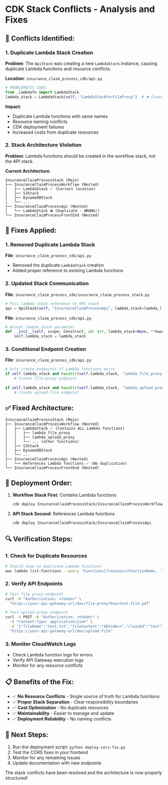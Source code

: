 # CDK Stack Conflicts - Analysis and Fixes

## 🚨 **Conflicts Identified:**

### **1. Duplicate Lambda Stack Creation**
**Problem**: The `ApiStack` was creating a new `LambdaStack` instance, causing duplicate Lambda functions and resource conflicts.

**Location**: `insurance_claim_process_cdk/api.py`
```python
# PROBLEMATIC CODE:
from .lambdafn import LambdaStack
lambda_stack = LambdaStack(self, "LambdaStackForFileProxy")  # ❌ Creates duplicate!
```

**Impact**: 
- Duplicate Lambda functions with same names
- Resource naming conflicts
- CDK deployment failures
- Increased costs from duplicate resources

### **2. Stack Architecture Violation**
**Problem**: Lambda functions should be created in the workflow stack, not the API stack.

**Current Architecture**:
```
InsuranceClaimProcessStack (Main)
├── InsuranceClaimProcessWorkflow (Nested)
│   ├── LambdaStack ✅ (Correct location)
│   ├── S3Stack
│   ├── DynamoDBStack
│   └── ...
├── InsuranceClaimProcessApi (Nested)
│   └── LambdaStack ❌ (Duplicate - WRONG!)
└── InsuranceClaimProcessFrontEnd (Nested)
```

## 🔧 **Fixes Applied:**

### **1. Removed Duplicate Lambda Stack**
**File**: `insurance_claim_process_cdk/api.py`
- Removed the duplicate `LambdaStack` creation
- Added proper reference to existing Lambda functions

### **2. Updated Stack Communication**
**File**: `insurance_claim_process_cdk/insurance_claim_process_stack.py`
```python
# Pass lambda stack reference to API stack
api = ApiStack(self, "InsuranceClaimProcessApi", lambda_stack=lambda_)
```

**File**: `insurance_claim_process_cdk/api.py`
```python
# Accept lambda_stack parameter
def __init__(self, scope: Construct, id: str, lambda_stack=None, **kwargs):
    self.lambda_stack = lambda_stack
```

### **3. Conditional Endpoint Creation**
**File**: `insurance_claim_process_cdk/api.py`
```python
# Only create endpoints if Lambda functions exist
if self.lambda_stack and hasattr(self.lambda_stack, 'lambda_file_proxy'):
    # Create file-proxy endpoint
    
if self.lambda_stack and hasattr(self.lambda_stack, 'lambda_upload_proxy'):
    # Create upload-file endpoint
```

## ✅ **Fixed Architecture:**

```
InsuranceClaimProcessStack (Main)
├── InsuranceClaimProcessWorkflow (Nested)
│   ├── LambdaStack ✅ (Contains ALL Lambda functions)
│   │   ├── lambda_file_proxy
│   │   ├── lambda_upload_proxy
│   │   └── ... (other functions)
│   ├── S3Stack
│   ├── DynamoDBStack
│   └── ...
├── InsuranceClaimProcessApi (Nested)
│   └── References Lambda functions ✅ (No duplication)
└── InsuranceClaimProcessFrontEnd (Nested)
```

## 🚀 **Deployment Order:**

1. **Workflow Stack First**: Contains Lambda functions
   ```bash
   cdk deploy InsuranceClaimProcessStack/InsuranceClaimProcessWorkflow
   ```

2. **API Stack Second**: References Lambda functions
   ```bash
   cdk deploy InsuranceClaimProcessStack/InsuranceClaimProcessApi
   ```

## 🔍 **Verification Steps:**

### **1. Check for Duplicate Resources**
```bash
# Should show no duplicate Lambda functions
aws lambda list-functions --query 'Functions[?contains(FunctionName, `insuranceclaim`)]'
```

### **2. Verify API Endpoints**
```bash
# Test file proxy endpoint
curl -H "Authorization: <token>" \
  "https://your-api-gateway-url/dev/file-proxy?key=test-file.pdf"

# Test upload proxy endpoint
curl -X POST -H "Authorization: <token>" \
  -H "Content-Type: application/json" \
  -d '{"fileName":"test.txt","fileContent":"dGVzdA==","claimId":"test"}' \
  "https://your-api-gateway-url/dev/upload-file"
```

### **3. Monitor CloudWatch Logs**
- Check Lambda function logs for errors
- Verify API Gateway execution logs
- Monitor for any resource conflicts

## 📋 **Benefits of the Fix:**

- ✅ **No Resource Conflicts** - Single source of truth for Lambda functions
- ✅ **Proper Stack Separation** - Clear responsibility boundaries
- ✅ **Cost Optimization** - No duplicate resources
- ✅ **Maintainability** - Easier to manage and update
- ✅ **Deployment Reliability** - No naming conflicts

## 🎯 **Next Steps:**

1. Run the deployment script: `python deploy-cors-fix.py`
2. Test the CORS fixes in your frontend
3. Monitor for any remaining issues
4. Update documentation with new endpoints

The stack conflicts have been resolved and the architecture is now properly structured!